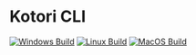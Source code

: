# Kotori CLI

[![Windows Build](https://img.shields.io/vso/build/orbu/b78468b0-d9a8-45e3-86c1-7dd9aaae7f87/9.svg)](https://github.com/kotorihq/kotori-cli-rs)
[![Linux Build](https://img.shields.io/vso/build/orbu/b78468b0-d9a8-45e3-86c1-7dd9aaae7f87/10.svg)](https://github.com/kotorihq/kotori-cli-rs)
[![MacOS Build](https://img.shields.io/vso/build/orbu/b78468b0-d9a8-45e3-86c1-7dd9aaae7f87/11.svg)](https://github.com/kotorihq/kotori-cli-rs)
